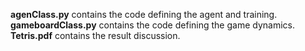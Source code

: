 **agenClass.py** contains the code defining the agent and training.
**gameboardClass.py** contains the code defining the game dynamics.
**Tetris.pdf** contains the result discussion.

